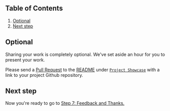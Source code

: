 ## Table of Contents
1. [Optional](#optional)
1. [Next step](#next-step)

## Optional
Sharing your work is completely optional. We've set aside an hour for you to present your work.

Please send a [Pull Request](https://help.github.com/en/github/managing-files-in-a-repository/editing-files-in-another-users-repository) to the [README](README.md) under [`Project Showcase`](README.md#project-showcase) with a link to your project Github repository. 

## Next step
Now you're ready to go to [Step 7: Feedback and Thanks.](7-Feedback-And-Thanks.md)